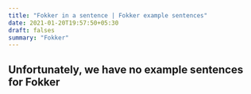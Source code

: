 ```yaml
---
title: "Fokker in a sentence | Fokker example sentences"
date: 2021-01-20T19:57:50+05:30
draft: falses
summary: "Fokker"
---
```

## Unfortunately, we have no example sentences for Fokker                 
